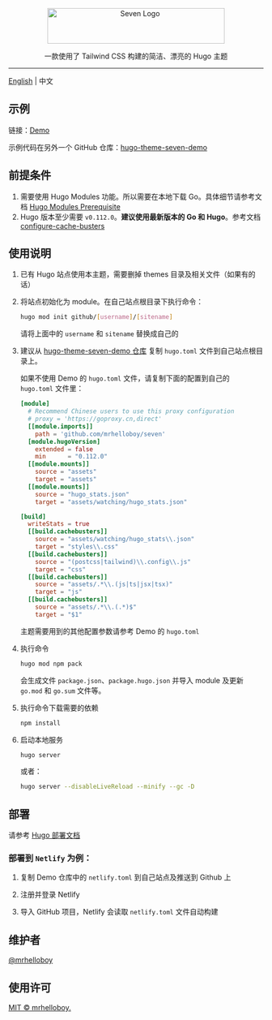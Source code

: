 <p align="center">
  <a href="https://seven-demo.supcat.cn/" target="_blank">
    <img alt="Seven Logo" src="https://seven-demo.supcat.cn/images/logo-footer.svg" width="350" height="70" style="max-width: 100%;">
  </a>
</p>

<p align="center">
  一款使用了 Tailwind CSS 构建的简洁、漂亮的 Hugo 主题
</p>

---

[English](./README.md) | 中文

## 示例

链接：[Demo](https://snazzy-jelly-839142.netlify.app/)

示例代码在另外一个 GitHub 仓库：[hugo-theme-seven-demo](https://github.com/mrhelloboy/hugo-theme-seven-demo)

## 前提条件

1. 需要使用 Hugo Modules 功能。所以需要在本地下载 Go。具体细节请参考文档 [Hugo Modules Prerequisite](https://gohugo.io/hugo-modules/use-modules/#prerequisite)
2. Hugo 版本至少需要 `v0.112.0`。**建议使用最新版本的 Go 和 Hugo**。参考文档 [configure-cache-busters](https://gohugo.io/getting-started/configuration/#configure-cache-busters)

## 使用说明

1. 已有 Hugo 站点使用本主题，需要删掉 themes 目录及相关文件（如果有的话）

2. 将站点初始化为 module。在自己站点根目录下执行命令：

   ```bash
   hugo mod init github/[username]/[sitename]
   ```

   请将上面中的 `username` 和 `sitename` 替换成自己的

3. 建议从 [hugo-theme-seven-demo 仓库](https://github.com/mrhelloboy/hugo-theme-seven-demo) 复制 `hugo.toml` 文件到自己站点根目录上。

   如果不使用 Demo 的 `hugo.toml` 文件，请复制下面的配置到自己的 `hugo.toml` 文件里：

   ```toml
   [module]
     # Recommend Chinese users to use this proxy configuration
     # proxy = 'https://goproxy.cn,direct'
     [[module.imports]]
       path = 'github.com/mrhelloboy/seven'
     [module.hugoVersion]
       extended = false
       min      = "0.112.0"
     [[module.mounts]]
       source = "assets"
       target = "assets"
     [[module.mounts]]
       source = "hugo_stats.json"
       target = "assets/watching/hugo_stats.json"

   [build]
     writeStats = true
     [[build.cachebusters]]
       source = "assets/watching/hugo_stats\\.json"
       target = "styles\\.css"
     [[build.cachebusters]]
       source = "(postcss|tailwind)\\.config\\.js"
       target = "css"
     [[build.cachebusters]]
       source = "assets/.*\\.(js|ts|jsx|tsx)"
       target = "js"
     [[build.cachebusters]]
       source = "assets/.*\\.(.*)$"
       target = "$1"
   ```

   主题需要用到的其他配置参数请参考 Demo 的 `hugo.toml`

4. 执行命令

   ```bash
   hugo mod npm pack
   ```

   会生成文件 `package.json`、`package.hugo.json` 并导入 module 及更新 `go.mod` 和 `go.sum` 文件等。

5. 执行命令下载需要的依赖

   ```bash
   npm install
   ```

6. 启动本地服务

   ```bash
   hugo server
   ```

   或者：

   ```bash
   hugo server --disableLiveReload --minify --gc -D
   ```

## 部署

请参考 [Hugo 部署文档](https://gohugo.io/hosting-and-deployment/)

### 部署到 `Netlify` 为例：

1. 复制 Demo 仓库中的 `netlify.toml` 到自己站点及推送到 Github 上

2. 注册并登录 Netlify

3. 导入 GitHub 项目，Netlify 会读取 `netlify.toml` 文件自动构建

## 维护者

[@mrhelloboy](https://github.com/mrhelloboy)

## 使用许可

[MIT © mrhelloboy.](./LICENSE)
